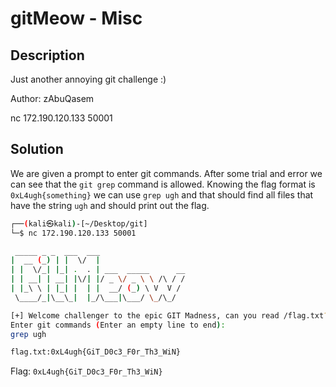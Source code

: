 # gitMeow - Misc

## Description

Just another annoying git challenge :)

Author: zAbuQasem

nc 172.190.120.133 50001

## Solution

We are given a prompt to enter git commands. After some trial and error we can see that the `git grep` command is allowed. Knowing the flag format is `0xL4ugh{something}` we can use `grep ugh` and that should find all files that have the string `ugh` and should print out the flag.

```bash
┌──(kali㉿kali)-[~/Desktop/git]
└─$ nc 172.190.120.133 50001

 _____ _ _  ___  ___                   
|  __ (_) | |  \/  |                   
| |  \/_| |_| .  . | ___  _____      __ 
| | __| | __| |\/| |/ _ \/ _ \ \ /\ / / 
| |_\ \ | |_| |  | |  __/ (_) \ V  V /  
 \____/_|\__\_|  |_/\___|\___/ \_/\_/   

[+] Welcome challenger to the epic GIT Madness, can you read /flag.txt?
Enter git commands (Enter an empty line to end):
grep ugh 

flag.txt:0xL4ugh{GiT_D0c3_F0r_Th3_WiN}

```

Flag: `0xL4ugh{GiT_D0c3_F0r_Th3_WiN}`